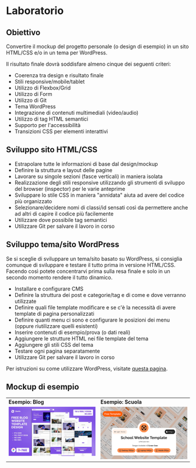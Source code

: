 # Laboratorio

## Obiettivo

Convertire il mockup del progetto personale (o design di esempio) in un sito HTML/CSS e/o in un tema per WordPress.

Il risultato finale dovrà soddisfare almeno cinque dei seguenti criteri:
* Coerenza tra design e risultato finale
* Stili responsive/mobile/tablet
* Utilizzo di Flexbox/Grid
* Utilizzo di Form
* Utilizzo di Git
* Tema WordPress
* Integrazione di contenuti multimediali (video/audio)
* Utilizzo di tag HTML semantici
* Supporto per l'accessibilità
* Transizioni CSS per elementi interattivi

## Sviluppo sito HTML/CSS

* Estrapolare tutte le informazioni di base dal design/mockup
* Definire la struttura e layout delle pagine
* Lavorare su singole sezioni (fasce verticali) in maniera isolata
* Realizzazione degli stili responsive utilizzando gli strumenti di sviluppo del browser (inspector) per le varie anteprime
* Sviluppare lo stile CSS in maniera "annidata" aiuta ad avere del codice più organizzato
* Selezionare/decidere nomi di classi/id sensati così da permettere anche ad altri di capire il codice più facilemente
* Utilizzare dove possibile tag semantici
* Utilizzare Git per salvare il lavoro in corso

## Sviluppo tema/sito WordPress

Se si sceglie di sviluppare un tema/sito basato su WordPress, si consiglia comunque di sviluppare e testare il tutto prima in versione HTML/CSS. Facendo così potete concentrarvi prima sulla resa finale e solo in un secondo momento rendere il tutto dinamico.

* Installare e configurare CMS
* Definire la struttura dei post e categorie/tag e di come e dove verranno utilizzate
* Definire quali file template modificare e se c'è la necessità di avere template di pagina personalizzati
* Definire quanti menu ci sono e configurare le posizioni dei menu (oppure riutilizzare quelli esistenti)
* Inserire contenuti di esempio/prova (o dati reali)
* Aggiungere le strutture HTML nei file template del tema
* Aggiungere gli stili CSS del tema
* Testare ogni pagina separatamente
* Utilizzare Git per salvare il lavoro in corso

Per istruzioni su come utilizzare WordPress, visitate [questa pagina](./wordpress.md).

## Mockup di esempio

<table width="100%">
    <tr>
        <td><strong>Esempio: Blog</strong></td>
        <td><strong>Esempio: Scuola</strong></td>
    </tr>
    <tr>
        <td valign="top">
            <a href="https://www.figma.com/community/file/1316488534907750818" target="_blank">
                <img src="./laboratorio/mockup1.jpg"/>
            </a>
        </td>
        <td valign="top">
            <a href="https://www.figma.com/community/file/1308633616415979699" target="_blank">
                <img src="./laboratorio/mockup2.png">
            </a>
        </td>
    </tr>
</table>